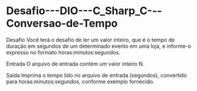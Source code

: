 # Desafio---DIO---C_Sharp_C---Conversao-de-Tempo
Desafio Você terá o desafio de ler um valor inteiro, que é o tempo de duração em segundos de um determinado evento em uma loja, e informe-o expresso no formato horas:minutos:segundos. 

Entrada O arquivo de entrada contém um valor inteiro N. 

Saída Imprima o tempo lido no arquivo de entrada (segundos), convertido para horas:minutos:segundos, conforme exemplo fornecido.
